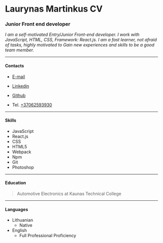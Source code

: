 
# Laurynas Martinkus **CV**

### Junior Front end developer

*I am a self-motivated Entry/Junior Front-end developer. I work with JavaScript, HTML, CSS, Framework:
React.js. I am a fast learner, not afraid of tasks, highly motivated to Gain new experiences and skills to be
a good team member.*

---

#### **Contacts**
- [E-mail](https://mail.google.com/mail/u/0/?fs=1&to=laurynas.martinkus2009@gmail.com&su=SUBJECT&body=BODY&bcc=&tf=cm)

- [Linkedin](www.linkedin.com/in/laurynas-martinkus-65034316b)

- [Github](https://github.com/lauris2010)

- Tel. [+37062593930](tel:+37062593930)️ 

---

#### **Skills**
- JavaScript
- React.js
- CSS
- HTML5
- Webpack
- Npm
- Git
- Photoshop

---

#### **Education**
>Automotive Electronics at Kaunas Technical College

---

#### **Languages**
* Lithuanian
    * Native
* English
    * Full Professional Proficiency